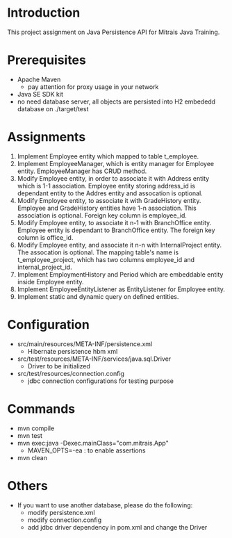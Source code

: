 # Introduction

This project assignment on Java Persistence API for Mitrais Java Training.

# Prerequisites

- Apache Maven
    + pay attention for proxy usage in your network
- Java SE SDK kit
- no need database server, all objects are persisted into H2 embededd
database on ./target/test

# Assignments

1. Implement Employee entity which mapped to table t_employee.
2. Implement EmployeeManager, which is entity manager for 
Employee entity. EmployeeManager has CRUD method.
3. Modify Employee entity, in order to associate it with
Address entity which is 1-1 association. Employee entity storing
address_id is dependant entity to the Addres entity and assocation 
is optional.
4. Modify Employee entity, to associate it with GradeHistory entity.
Employee and GradeHistory entities have 1-n association. This
association is optional. Foreign key column is employee_id.
5. Modify Employee entity, to associate it n-1 with BranchOffice 
entity. Employee entity is dependant to BranchOffice entity.
The foreign key column is office_id.
6. Modify Employee entity, and associate it n-n with InternalProject
entity. The assocation is optional. The mapping table's name is
t_employee_project, which has two columns employee_id and 
internal_project_id.
7. Implement EmploymentHistory and Period which are embeddable 
entity inside Employee entity.
8. Implement EmployeeEntityListener as EntityListener for Employee entity.
9. Implement static and dynamic query on defined entities.

# Configuration

- src/main/resources/META-INF/persistence.xml
    - Hibernate persistence hbm xml
- src/test/resources/META-INF/services/java.sql.Driver
    - Driver to be initialized
- src/test/resources/connection.config
    - jdbc connection configurations for testing purpose

# Commands

- mvn compile
- mvn test
- mvn exec:java -Dexec.mainClass="com.mitrais.App"
    - MAVEN_OPTS=-ea : to enable assertions
- mvn clean

# Others

- If you want to use another database, please do the following:
    + modify persistence.xml
    + modify connection.config
    + add jdbc driver dependency in pom.xml and change the Driver